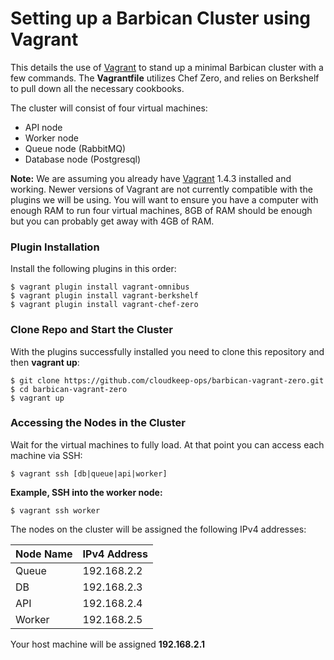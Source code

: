 Setting up a Barbican Cluster using Vagrant
===========================================

This details the use of [Vagrant](http://docs.vagrantup.com/) to stand up a minimal Barbican cluster with a few commands. The **Vagrantfile** utilizes Chef Zero, and relies on Berkshelf to pull down all the necessary cookbooks.

The cluster will consist of four virtual machines:
* API node
* Worker node 
* Queue node (RabbitMQ)
* Database node (Postgresql)

**Note:** We are assuming you already have [Vagrant](http://docs.vagrantup.com/v2/getting-started/index.html) 1.4.3 installed and working. Newer versions of Vagrant are not currently compatible with the plugins we will be using. You will want to ensure you have a computer with enough RAM to run four virtual machines, 8GB of RAM should be enough but you can probably get away with 4GB of RAM.

### Plugin Installation
 
Install the following plugins in this order:

```
$ vagrant plugin install vagrant-omnibus
$ vagrant plugin install vagrant-berkshelf
$ vagrant plugin install vagrant-chef-zero
```

### Clone Repo and Start the Cluster

With the plugins successfully installed you need to clone this repository and then **vagrant up**:

```
$ git clone https://github.com/cloudkeep-ops/barbican-vagrant-zero.git
$ cd barbican-vagrant-zero
$ vagrant up
```

### Accessing the Nodes in the Cluster

Wait for the virtual machines to fully load. At that point you can access each machine via SSH:

```
$ vagrant ssh [db|queue|api|worker]
```

**Example, SSH into the worker node:**

```
$ vagrant ssh worker
```

The nodes on the cluster will be assigned the following IPv4 addresses:


Node Name     | IPv4 Address
------------- | -------------
Queue         | 192.168.2.2
DB            | 192.168.2.3
API           | 192.168.2.4
Worker        | 192.168.2.5

Your host machine will be assigned **192.168.2.1**

